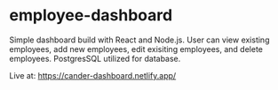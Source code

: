 # employee-dashboard

Simple dashboard build with React and Node.js. User can view existing employees, add new employees, edit exisiting employees, and delete employees. PostgresSQL utilized for database.

Live at: https://cander-dashboard.netlify.app/
